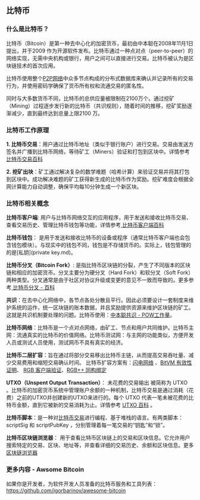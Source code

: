 ## 比特币

### 什么是比特币？

比特币（Bitcoin）是第一种去中心化的加密货币，最初由中本聪在2008年11月1日提出，并于2009 作为开源软件发布。比特币通过一种点对点（peer-to-peer）的网络实现，无需中央机构或银行，用户之间可以直接进行交易。比特币被认为是区块链技术的首次应用。

比特币使用整个[P2P网络](https://learnblockchain.cn/tags/p2p网络)中众多节点构成的分布式数据库来确认并记录所有的交易行为，并使用密码学确保了货币所有权和流通交易的匿名性。

同时与大多数货币不同，比特币的总供应量被限制在2100万个。通过挖矿（Mining）过程逐步发行新的比特币（共识规则），随着时间的推移，挖矿奖励逐渐减少，直到最终达到总量上限2100 万。 

### 比特币工作原理

**1. 比特币交易**：用户通过比特币地址（类似于银行账户）进行交易。交易由发送方签名并广播到比特币网络，等待矿工（Miners）验证和打包到区块中。详情参考[ 比特币交易百科](https://learnblockchain.cn/tags/%E6%AF%94%E7%89%B9%E5%B8%81%E4%BA%A4%E6%98%93)

**2. 挖矿出块**：矿工通过解决复杂的数学难题（哈希计算）来验证交易并将其打包到区块中。成功解决难题的矿工获得新生成的比特币作为奖励。挖矿难度会根据全网计算能力自动调整，确保平均每10分钟生成一个新区块。

### 比特币相关概念

**比特币客户端**:  用户与比特币网络交互的应用程序，用于发送和接收比特币交易、查看交易历史、管理比特币钱包等功能，详情参考[ 比特币客户端百科](https://learnblockchain.cn/tags/%E6%AF%94%E7%89%B9%E5%B8%81%E5%AE%A2%E6%88%B7%E7%AB%AF)



**比特币钱包**： 是用于发送和接收比特币的设备或程序（通常比特币客户端也会包含钱包模块）。与现实中的钱包不同，钱包是不存储货币的。实际上，钱包管理的的是[私钥](private key.md)。 



**比特币分叉（Bitcoin Fork）**: 是指比特币区块链的分裂，产生了不同版本的区块链和相应的加密货币。分叉主要分为硬分叉（Hard Fork）和软分叉（Soft Fork）两种类型。分叉通常是由于社区对协议升级或变更的意见不一致而导致的。更多参考[ 比特币分叉 - 百科](https://learnblockchain.cn/tags/%E6%AF%94%E7%89%B9%E5%B8%81%E5%88%86%E5%8F%89)



 **共识**：在去中心化网络中，各节点各处分散且平行。因此必须要设计一套制度来维护系统的运作，统一区块链的账本数据，并且奖励提供资源来维护区块链的矿工。这就是共识机制要处理的问题。比特币使用：[中本聪共识 - POW工作量](https://learnblockchain.cn/tags/%E4%B8%AD%E6%9C%AC%E8%81%AA%E5%85%B1%E8%AF%86)。



**比特币网络**：比特币是一个点对点网络，由矿工、节点和用户共同维护。比特币主网：流通真实的比特币的价值网络。比特币测试网：与主网的功能类似，方便开发人员或测试人员使用，测试网币不具有真实的经济。



**比特币二层扩容**：旨在通过将部分交易移出比特币主链，从而提高交易吞吐量、减少交易费用和缩短交易确认时间。 比特币扩容方案有：[闪电网络](https://learnblockchain.cn/tags/%E9%97%AA%E7%94%B5%E7%BD%91%E7%BB%9C) 、[BitVM 有效性证明](https://learnblockchain.cn/tags/BitVM)、 [RGB 客户端验证](https://learnblockchain.cn/tags/RGB)、[RGB++ 同构绑定](https://learnblockchain.cn/tags/RGB++)



**UTXO（Unspent Output Transaction）**： 未花费的交易输出 被简称为 UTXO 。比特币的加密货币系统中管理账户余额的一种机制，比特币交易是通过消耗（花费）之前的UTXO并创建新的UTXO来进行的。每个 UTXO 代表一笔未被花费的比特币金额，直到它被新的交易消耗为止。详情参考 [UTXO 百科](https://learnblockchain.cn/tags/UTXO) 。



**比特币脚本**：是一种对[比特币交易](https://learnblockchain.cn/tags/比特币交易)进行编程、基于堆栈的语言。有两类脚本： scriptSig 和 scriptPubKey ，分别管理着每一笔交易的“钥匙”和“锁”。



 **比特币区块链浏览器**： 用于查看比特币区块链上的交易和区块信息。它允许用户搜索特定的交易、区块、地址等，并查看详细的交易历史、余额和区块信息。更多[区块链浏览器](https://learnblockchain.cn/tags/%E5%8C%BA%E5%9D%97%E9%93%BE%E6%B5%8F%E8%A7%88%E5%99%A8)



### 更多内容 - Awsome Bitcoin

如果你是开发者，为软件开发人员准备的比特币服务和工具列表： https://github.com/igorbarinov/awesome-bitcoin






